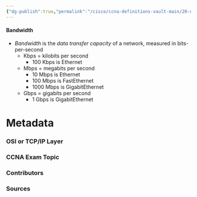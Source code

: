 ```yaml
---
{"dg-publish":true,"permalink":"/cisco/ccna-definitions-vault-main/20-definitions/bandwidth/","tags":["defs_ccna"]}
---
```


#### Bandwidth
- *Bandwidth* is the *data transfer capacity* of a network, measured in bits-per-second
	- Kbps = kilobits per second
		- 100 Kbps is Ethernet
	- Mbps = megabits per second
		- 10 Mbps is Ethernet
		- 100 Mbps is FastEthernet
		- 1000 Mbps is GigabitEthernet
	- Gbps = gigabits per second
		- 1 Gbps is GigabitEthernet







# Metadata
### OSI or TCP/IP Layer

### CCNA Exam Topic

### Contributors

### Sources

